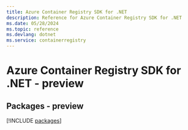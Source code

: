 ```yaml
---
title: Azure Container Registry SDK for .NET
description: Reference for Azure Container Registry SDK for .NET
ms.date: 05/28/2024
ms.topic: reference
ms.devlang: dotnet
ms.service: containerregistry
---
```

# Azure Container Registry SDK for .NET - preview
## Packages - preview
[!INCLUDE [packages](container-registry-index.md)]